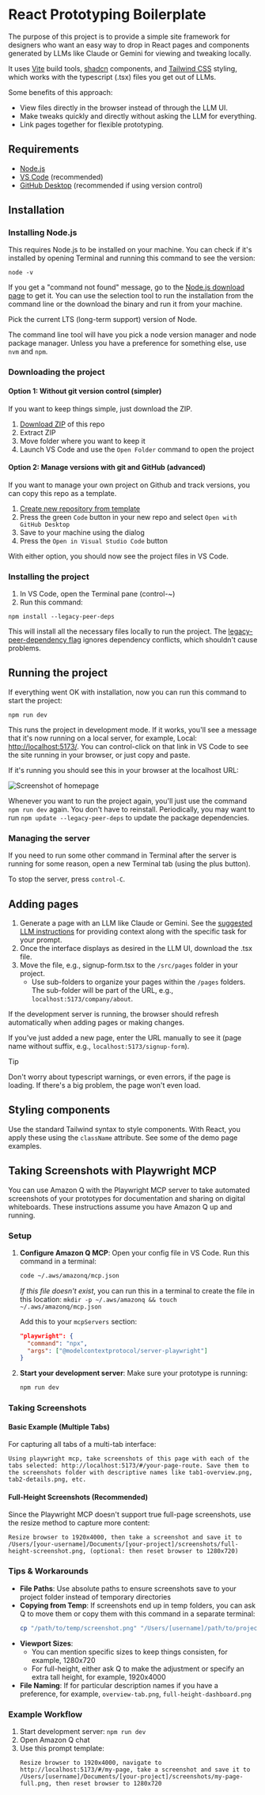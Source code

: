 # React Prototyping Boilerplate

The purpose of this project is to provide a simple site framework for designers who want an easy way to drop in React pages and components generated by LLMs like Claude or Gemini for viewing and tweaking locally.

It uses [Vite](https://vite.dev/) build tools, [shadcn](https://ui.shadcn.com/) components, and [Tailwind CSS](https://tailwindcss.com/) styling, which works with the typescript (.tsx) files you get out of LLMs.

Some benefits of this approach:

- View files directly in the browser instead of through the LLM UI.
- Make tweaks quickly and directly without asking the LLM for everything.
- Link pages together for flexible prototyping.

## Requirements

- [Node.js](https://nodejs.org/en/download)
- [VS Code](https://code.visualstudio.com/Download) (recommended)
- [GitHub Desktop](https://central.github.com/deployments/desktop/desktop/latest/darwin-arm64) (recommended if using version control)

## Installation

### Installing Node.js

This requires Node.js to be installed on your machine. You can check if it's installed by opening Terminal and running this command to see the version: 

```
node -v
```

If you get a "command not found" message, go to the [Node.js download page](https://nodejs.org/en/download) to get it. You can use the selection tool to run the installation from the command line or the download the binary and run it from your machine.

Pick the current LTS (long-term support) version of Node.

The command line tool will have you pick a node version manager and node package manager. Unless you have a preference for something else, use `nvm` and `npm`.

### Downloading the project

#### Option 1: Without git version control (simpler)

If you want to keep things simple, just download the ZIP.

1. [Download ZIP](https://github.com/pglevy/vibe-coding-boilerplate/archive/refs/heads/main.zip) of this repo
1. Extract ZIP
1. Move folder where you want to keep it
1. Launch VS Code and use the `Open Folder` command to open the project

#### Option 2: Manage versions with git and GitHub (advanced)

If you want to manage your own project on Github and track versions, you can copy this repo as a template.

1. [Create new repository from template](https://github.com/new?template_name=vibe-coding-boilerplate)
1. Press the green `Code` button in your new repo and select `Open with GitHub Desktop`
1. Save to your machine using the dialog
1. Press the `Open in Visual Studio Code` button

With either option, you should now see the project files in VS Code.

### Installing the project

1. In VS Code, open the Terminal pane (control-~)
1. Run this command:

```
npm install --legacy-peer-deps
```

This will install all the necessary files locally to run the project. The [legacy-peer-dependency flag](https://ui.shadcn.com/docs/react-19#solution-1---force-or---legacy-peer-deps) ignores dependency conflicts, which shouldn't cause problems.

## Running the project

If everything went OK with installation, now you can run this command to start the project: 

```
npm run dev
``` 

This runs the project in development mode. If it works, you'll see a message that it's now running on a local server, for example, Local: [http://localhost:5173/](http://localhost:5173/). You can control-click on that link in VS Code to see the site running in your browser, or just copy and paste.

If it's running you should see this in your browser at the localhost URL:

![Screenshot of homepage](public/home-confirmation.png)

Whenever you want to run the project again, you'll just use the command `npm run dev` again. You don't have to reinstall. Periodically, you may want to run `npm update --legacy-peer-deps` to update the package dependencies.

### Managing the server

If you need to run some other command in Terminal after the server is running for some reason, open a new Terminal tab (using the plus button).

To stop the server, press `control-C`.

## Adding pages

1. Generate a page with an LLM like Claude or Gemini. See the [suggested LLM instructions](LLM_INSTRUCTIONS.md) for providing context along with the specific task for your prompt.
1. Once the interface displays as desired in the LLM UI, download the .tsx file.
1. Move the file, e.g., signup-form.tsx to the `/src/pages` folder in your project.
    - Use sub-folders to organize your pages within the `/pages` folders. The sub-folder will be part of the URL, e.g., `localhost:5173/company/about`.

If the development server is running, the browser should refresh automatically when adding pages or making changes.

If you've just added a new page, enter the URL manually to see it (page name without suffix, e.g., `localhost:5173/signup-form`).

> [!TIP]
> Don't worry about typescript warnings, or even errors, if the page is loading. If there's a big problem, the page won't even load.

## Styling components

Use the standard Tailwind syntax to style components. With React, you apply these using the `className` attribute. See some of the demo page examples.

## Taking Screenshots with Playwright MCP

You can use Amazon Q with the Playwright MCP server to take automated screenshots of your prototypes for documentation and sharing on digital whiteboards. These instructions assume you have Amazon Q up and running.

### Setup

1. **Configure Amazon Q MCP**: Open your config file in VS Code. Run this command in a terminal:
   ```bash
   code ~/.aws/amazonq/mcp.json
   ```

   *If this file doesn't exist*, you can run this in a terminal to create the file in this location: `mkdir -p ~/.aws/amazonq && touch ~/.aws/amazonq/mcp.json`
   
   Add this to your `mcpServers` section:
   ```json
   "playwright": {
     "command": "npx",
     "args": ["@modelcontextprotocol/server-playwright"]
   }
   ```

2. **Start your development server**: Make sure your prototype is running:
   ```bash
   npm run dev
   ```

### Taking Screenshots

#### Basic Example (Multiple Tabs)
For capturing all tabs of a multi-tab interface:

```
Using playwright mcp, take screenshots of this page with each of the tabs selected: http://localhost:5173/#/your-page-route. Save them to the screenshots folder with descriptive names like tab1-overview.png, tab2-details.png, etc.
```

#### Full-Height Screenshots (Recommended)
Since the Playwright MCP doesn't support true full-page screenshots, use the resize method to capture more content:

```
Resize browser to 1920x4000, then take a screenshot and save it to /Users/[your-username]/Documents/[your-project]/screenshots/full-height-screenshot.png, (optional: then reset browser to 1280x720)
```

### Tips & Workarounds

- **File Paths**: Use absolute paths to ensure screenshots save to your project folder instead of temporary directories
- **Copying from Temp**: If screenshots end up in temp folders, you can ask Q to move them or copy them with this command in a separate terminal:
  ```bash
  cp "/path/to/temp/screenshot.png" "/Users/[username]/path/to/project/screenshots/"
  ```
- **Viewport Sizes**: 
  - You can mention specific sizes to keep things consisten, for example, 1280x720
  - For full-height, either ask Q to make the adjustment or specify an extra tall height, for example, 1920x4000
- **File Naming**: If for particular description names if you have a preference, for example, `overview-tab.png`, `full-height-dashboard.png`

### Example Workflow

1. Start development server: `npm run dev`
2. Open Amazon Q chat
3. Use this prompt template:
   ```
   Resize browser to 1920x4000, navigate to http://localhost:5173/#/my-page, take a screenshot and save it to /Users/[username]/Documents/[your-project]/screenshots/my-page-full.png, then reset browser to 1280x720
   ```